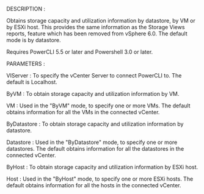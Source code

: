 DESCRIPTION :

Obtains storage capacity and utilization information by datastore, by VM or by ESXi host.
This provides the same information as the Storage Views reports, feature which has been removed from vSphere 6.0.
The default mode is by datastore.

Requires PowerCLI 5.5 or later and Powershell 3.0 or later.


PARAMETERS :

VIServer : To specify the vCenter Server to connect PowerCLI to. The default is Localhost.

ByVM : To obtain storage capacity and utilization information by VM.

VM : Used in the "ByVM" mode, to specify one or more VMs. The default obtains information for all the VMs in the connected vCenter.

ByDatastore : To obtain storage capacity and utilization information by datastore.

Datastore : Used in the "ByDatastore" mode, to specify one or more datastores. The default obtains information for all the datastores in the connected vCenter.

ByHost : To obtain storage capacity and utilization information by ESXi host.

Host : Used in the "ByHost" mode, to specify one or more ESXi hosts. The default obtains information for all the hosts in the connected vCenter.
